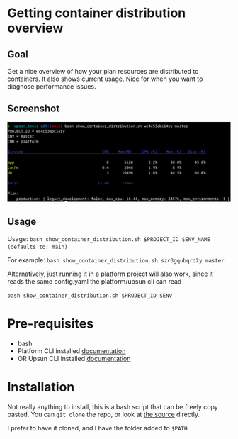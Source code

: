 # Getting container distribution overview

## Goal

Get a nice overview of how your plan resources are distributed to containers. It also shows current usage. Nice for when you want to diagnose performance issues.

## Screenshot

![Resources Overview](/screenshots/show_container_distribution.png?raw=true "Container distribution overview")

## Usage

Usage: 
  `bash show_container_distribution.sh $PROJECT_ID $ENV_NAME (defaults to: main)`

For example: 
  `bash show_container_distribution.sh szr3gqubqrd2y master`

Alternatively, just running it in a platform project will also work, since it reads the same config.yaml the platform/upsun cli can read

`bash show_container_distribution.sh $PROJECT_ID $ENV`


# Pre-requisites
- bash
- Platform CLI installed [documentation](https://fixed.docs.upsun.com/administration/cli.html)
- OR Upsun CLI installed [documentation](https://docs.upsun.com/administration/cli.html)

# Installation

Not really anything to install, this is a bash script that can be freely copy pasted.
You can `git clone` the repo, or look at [the source](https://raw.githubusercontent.com/matthiaz/upsun_tools/refs/heads/main/show_container_distribution.sh) directly. 


I prefer to have it cloned, and I have the folder added to `$PATH`.
